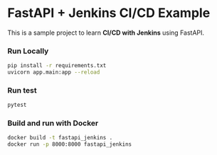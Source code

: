 # FastAPI + Jenkins CI/CD Example

This is a sample project to learn **CI/CD with Jenkins** using FastAPI.

### Run Locally
```bash
pip install -r requirements.txt
uvicorn app.main:app --reload
```

### Run test
```bash
pytest
```

### Build and run with Docker
```bash
docker build -t fastapi_jenkins .
docker run -p 8000:8000 fastapi_jenkins
```